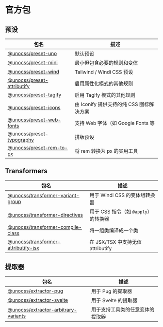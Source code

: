 # 官方包

## 预设

| 包名                                               | 描述                                     |
| -------------------------------------------------- | ---------------------------------------- |
| [@unocss/preset-uno](/presets/uno)                 | 默认预设                                 |
| [@unocss/preset-mini](/presets/mini)               | 最小但包含必要的规则和变体               |
| [@unocss/preset-wind](/presets/wind)               | Tailwind / Windi CSS 预设                |
| [@unocss/preset-attributify](/presets/attributify) | 启用属性化模式的其他规则                 |
| [@unocss/preset-tagify](/presets/tagify)           | 启用 Tagify 模式的其他规则               |
| [@unocss/preset-icons](/presets/icons)             | 由 Iconify 提供支持的纯 CSS 图标解决方案 |
| [@unocss/preset-web-fonts](/presets/web-fonts)     | 支持 Web 字体（如 Google Fonts 等        |
| [@unocss/preset-typography](/presets/typography)   | 排版预设                                 |
| [@unocss/preset-rem-to-px](/presets/rem-to-px)     | 将 rem 转换为 px 的实用工具              |

## Transformers

| 包名                                              | 描述                            |
| -------------------------------------------------------------------- | ------------------------------------  |
| [@unocss/transformer-variant-group](/transformers/variant-group)     | 用于 Windi CSS 的变体组转换器        | ✅  |
| [@unocss/transformer-directives](/transformers/directives)           | 用于 CSS 指令（如 `@apply`）的转换器 | ✅  |
| [@unocss/transformer-compile-class](/transformers/compile-class)     | 将一组类编译成一个类                 | ✅  |
| [@unocss/transformer-attributify-jsx](/transformers/attributify-jsx) | 在 JSX/TSX 中支持无值 attributify    | ✅  |

## 提取器

| 包名                                                                   | 描述                             |
| ---------------------------------------------------------------------- | -------------------------------- |
| [@unocss/extractor-pug](/extractors/pug)                               | 用于 Pug 的提取器                |
| [@unocss/extractor-svelte](/extractors/svelte)                         | 用于 Svelte 的提取器             |
| [@unocss/extractor-arbitrary-variants](/extractors/arbitrary-variants) | 用于支持工具类的任意变体的提取器 |

